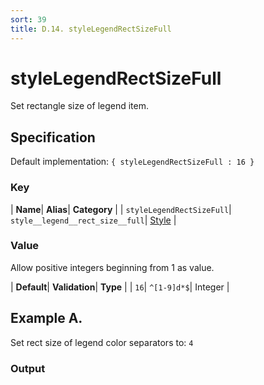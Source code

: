 ```yaml
---
sort: 39
title: D.14. styleLegendRectSizeFull
---
```

# styleLegendRectSizeFull

Set rectangle size of legend item.


## Specification

Default implementation: ```{ styleLegendRectSizeFull : 16 }```

### Key

| **Name**| **Alias**| **Category** |
| ```styleLegendRectSizeFull```| ```style__legend__rect_size__full```| [Style](../options/#style) |

### Value

Allow positive integers beginning from 1 as value.

| **Default**| **Validation**| **Type** |
| ```16```| ```^[1-9]d*$```| Integer |



## Example A.

Set rect size of legend color separators to: ```4```

### Output

  <div id="a">
      <script> 
          d3.statosio( 
    file, 
    "name", 
    [ "mobile" ], 
    { "styleLegendRectSizeFull" : 4, "view__dom_id" : "a" }
)

      </script>
  </div>

Open output in a [blank window](../sources/styleLegendRectSizeFull--example-a.html){:target="_self"}. 
Download examples [as zip](../sources/styleLegendRectSizeFull.zip){:target="_blank"}. 

### Parameters

This dataset shows the mobile google pagerank performance score for a certain website.

| | **Value** | **Type** |
|------:|:------|:------|
| **Source** | ["../data/performance.json"](../data/performance.json) | String |
| **X** | ```"name"``` | String |
| **Y** | ```[ "mobile" ]``` | Array |
| **Options** | ```{ "styleLegendRectSizeFull" : 4 }``` | Object |


### Source Code

* Invoke Function

```javascript
d3.statosio( 
    file, 
    "name", 
    [ "mobile" ], 
    { "styleLegendRectSizeFull" : 4 }
)
```

* HTML Implementation

```html
<!DOCTYPE html>
<head>
    <title>d3.statosio - styleLegendRectSizeFull</title>
    <meta content="text/html;charset=utf-8" http-equiv="Content-Type">
    <meta content="utf-8" http-equiv="encoding">
    <script src="https://cdnjs.cloudflare.com/ajax/libs/d3/6.2.0/d3.js"></script>
    <script src="https://cdnjs.cloudflare.com/ajax/libs/statosio/0.9/statosio.js"></script>
</head>
<body>
    <script>
        d3.json( "../data/performance.json" )
            .then( ( file ) => {
                d3.statosio( 
                    file, 
                    "name", 
                    [ "mobile" ], 
                    { "styleLegendRectSizeFull" : 4 }
                )
            } )
    </script>
</body>
```
## Example B.

Set rect size of legend color separators to: ```20```

### Output

  <div id="b">
      <script> 
          d3.statosio( 
    file, 
    "name", 
    [ "mobile" ], 
    { "styleLegendRectSizeFull" : 20, "view__dom_id" : "b" }
)

      </script>
  </div>

Open output in a [blank window](../sources/styleLegendRectSizeFull--example-b.html){:target="_self"}. 
Download examples [as zip](../sources/styleLegendRectSizeFull.zip){:target="_blank"}. 

### Parameters

This dataset shows the mobile google pagerank performance score for a certain website.

| | **Value** | **Type** |
|------:|:------|:------|
| **Source** | ["../data/performance.json"](../data/performance.json) | String |
| **X** | ```"name"``` | String |
| **Y** | ```[ "mobile" ]``` | Array |
| **Options** | ```{ "styleLegendRectSizeFull" : 20 }``` | Object |


### Source Code

* Invoke Function

```javascript
d3.statosio( 
    file, 
    "name", 
    [ "mobile" ], 
    { "styleLegendRectSizeFull" : 20 }
)
```

* HTML Implementation

```html
<!DOCTYPE html>
<head>
    <title>d3.statosio - styleLegendRectSizeFull</title>
    <meta content="text/html;charset=utf-8" http-equiv="Content-Type">
    <meta content="utf-8" http-equiv="encoding">
    <script src="https://cdnjs.cloudflare.com/ajax/libs/d3/6.2.0/d3.js"></script>
    <script src="https://cdnjs.cloudflare.com/ajax/libs/statosio/0.9/statosio.js"></script>
</head>
<body>
    <script>
        d3.json( "../data/performance.json" )
            .then( ( file ) => {
                d3.statosio( 
                    file, 
                    "name", 
                    [ "mobile" ], 
                    { "styleLegendRectSizeFull" : 20 }
                )
            } )
    </script>
</body>
```

